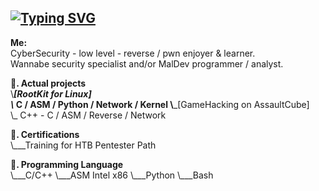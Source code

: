 ## [![Typing SVG](https://readme-typing-svg.demolab.com?font=Fira+Code&duration=4000&pause=1000&color=10F719&width=435&lines=hey%2C+c'est+4dorable+%3A3;losing+my+mind+%3A3)](https://git.io/typing-svg)

**Me:**  
CyberSecurity - low level - reverse / pwn enjoyer & learner.   
Wannabe security specialist and/or MalDev programmer / analyst.  



**🌱. Actual projects**  
\\___[RootKit for Linux]  
    \\_ C / ASM / Python / Network / Kernel
\\___[GameHacking on AssaultCube]  
    \\\_ C++ - C / ASM / Reverse / Network  

  

**🌱. Certifications**   
\\___Training for HTB Pentester Path  



**🌱. Programming Language**  
\\___C/C++
\\___ASM Intel x86
\\___Python
\\___Bash

<!--
**4dorable/4dorable** is a ✨ _special_ ✨ repository because its `README.md` (this file) appears on your GitHub profile.

Here are some ideas to get you started:

- 🔭 I’m currently working on ...
- 🌱 I’m currently learning ...
- 👯 I’m looking to collaborate on ...
- 🤔 I’m looking for help with ...
- 💬 Ask me about ...
- 📫 How to reach me: ...
- 😄 Pronouns: ...
- ⚡ Fun fact: ...
-->
